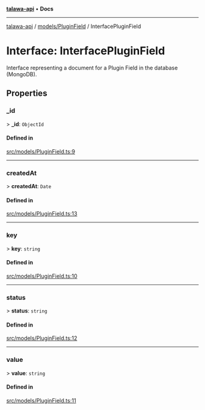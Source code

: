 [**talawa-api**](../../../README.md) • **Docs**

***

[talawa-api](../../../modules.md) / [models/PluginField](../README.md) / InterfacePluginField

# Interface: InterfacePluginField

Interface representing a document for a Plugin Field in the database (MongoDB).

## Properties

### \_id

\> **\_id**: `ObjectId`

#### Defined in

[src/models/PluginField.ts:9](https://github.com/PalisadoesFoundation/talawa-api/blob/c952c7a3bfd4b8b910fbae10313f5402ade5a9d4/src/models/PluginField.ts#L9)

***

### createdAt

\> **createdAt**: `Date`

#### Defined in

[src/models/PluginField.ts:13](https://github.com/PalisadoesFoundation/talawa-api/blob/c952c7a3bfd4b8b910fbae10313f5402ade5a9d4/src/models/PluginField.ts#L13)

***

### key

\> **key**: `string`

#### Defined in

[src/models/PluginField.ts:10](https://github.com/PalisadoesFoundation/talawa-api/blob/c952c7a3bfd4b8b910fbae10313f5402ade5a9d4/src/models/PluginField.ts#L10)

***

### status

\> **status**: `string`

#### Defined in

[src/models/PluginField.ts:12](https://github.com/PalisadoesFoundation/talawa-api/blob/c952c7a3bfd4b8b910fbae10313f5402ade5a9d4/src/models/PluginField.ts#L12)

***

### value

\> **value**: `string`

#### Defined in

[src/models/PluginField.ts:11](https://github.com/PalisadoesFoundation/talawa-api/blob/c952c7a3bfd4b8b910fbae10313f5402ade5a9d4/src/models/PluginField.ts#L11)
